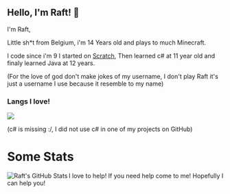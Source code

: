 ## Hello, I'm Raft! 👋

I'm Raft,

Little sh*t from Belgium, i'm 14 Years old and plays to much Minecraft.

I code since i'm 9 I started on [Scratch](https://scratch.mit.edu/), Then learned c# at 11 year old and finaly learned Java at 12 years.

(For the love of god don't make jokes of my username, I don't play Raft it's just a username I use because it resemble to my name)

### Langs I love!
<img src="https://github-readme-stats.vercel.app/api/top-langs/?username=Raft08&theme=radical&layout=compact">


(c# is missing :/, I did not use c# in one of my projects on GitHub)


# Some Stats 

<img align="left" alt="Raft's GitHub Stats" src="https://github-readme-stats.vercel.app/api?username=Raft08&show_icons=true&hide_border=false&title_color=31F9FF&icon_color=22C6CB&bg_color=09131B&text_color=ffffff&border_color=0c1a25" />

I love to help! If you need help come to me! Hopefully I can help you!
